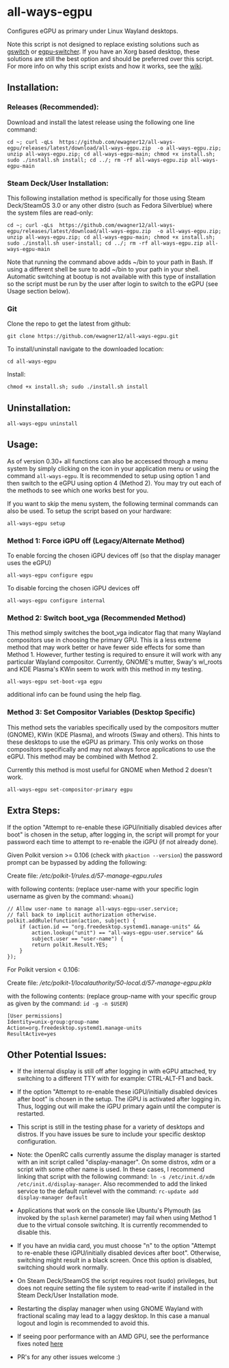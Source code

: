 # all-ways-egpu
Configures eGPU as primary under Linux Wayland desktops.

Note this script is not designed to replace existing solutions such as [gswitch](https://github.com/karli-sjoberg/gswitch) or [egpu-switcher](https://github.com/hertg/egpu-switcher). If you have an Xorg based desktop, these solutions are still the best option and should be preferred over this script.
For more info on why this script exists and how it works, see the [wiki](https://github.com/ewagner12/all-ways-egpu/wiki).

## Installation:
### Releases (Recommended):
Download and install the latest release using the following one line command:

```
cd ~; curl -qLs  https://github.com/ewagner12/all-ways-egpu/releases/latest/download/all-ways-egpu.zip  -o all-ways-egpu.zip; unzip all-ways-egpu.zip; cd all-ways-egpu-main; chmod +x install.sh; sudo ./install.sh install; cd ../; rm -rf all-ways-egpu.zip all-ways-egpu-main
```

### Steam Deck/User Installation:
This following installation method is specifically for those using Steam Deck/SteamOS 3.0 or any other distro (such as Fedora Silverblue) where the system files are read-only:

```
cd ~; curl -qLs  https://github.com/ewagner12/all-ways-egpu/releases/latest/download/all-ways-egpu.zip  -o all-ways-egpu.zip; unzip all-ways-egpu.zip; cd all-ways-egpu-main; chmod +x install.sh; sudo ./install.sh user-install; cd ../; rm -rf all-ways-egpu.zip all-ways-egpu-main
```
Note that running the command above adds ~/bin to your path in Bash. If using a different shell be sure to add ~/bin to your path in your shell. Automatic switching at bootup is not available with this type of installation so the script must be run by the user after login to switch to the eGPU (see Usage section below).

### Git
Clone the repo to get the latest from github:
```
git clone https://github.com/ewagner12/all-ways-egpu.git
```

To install/uninstall navigate to the downloaded location:
```
cd all-ways-egpu
```

Install:
```
chmod +x install.sh; sudo ./install.sh install
```

## Uninstallation:
```
all-ways-egpu uninstall
```

## Usage:

As of version 0.30+ all functions can also be accessed through a menu system by simply clicking on the icon in your application menu or using the command `all-ways-egpu`. It is recommended to setup using option 1 and then switch to the eGPU using option 4 (Method 2). You may try out each of the methods to see which one works best for you.

If you want to skip the menu system, the following terminal commands can also be used. To setup the script based on your hardware:
```
all-ways-egpu setup
```

### Method 1: Force iGPU off (Legacy/Alternate Method)
To enable forcing the chosen iGPU devices off (so that the display manager uses the eGPU)
```
all-ways-egpu configure egpu
```

To disable forcing the chosen iGPU devices off
```
all-ways-egpu configure internal
```

### Method 2: Switch boot_vga (Recommended Method)
This method simply switches the boot\_vga indicator flag that many Wayland compositors use in choosing the primary GPU. This is a less extreme method that may work better or have fewer side effects for some than Method 1. However, further testing is required to ensure it will work with any particular Wayland compositor. Currently, GNOME's mutter, Sway's wl\_roots and KDE Plasma's KWin seem to work with this method in my testing.
```
all-ways-egpu set-boot-vga egpu
```

additional info can be found using the help flag.

### Method 3: Set Compositor Variables (Desktop Specific)
This method sets the variables specifically used by the compositors mutter (GNOME), KWin (KDE Plasma), and wlroots (Sway and others). This hints to these desktops to use the eGPU as primary. This only works on those compositors specifically and may not always force applications to use the eGPU. This method may be combined with Method 2.

Currently this method is most useful for GNOME when Method 2 doesn't work.
```
all-ways-egpu set-compositor-primary egpu
```

## Extra Steps:

If the option "Attempt to re-enable these iGPU/initially disabled devices after boot" is chosen in the setup, after logging in, the script will prompt for your password each time to attempt to re-enable the iGPU (if not already done).

Given Polkit version >= 0.106 (check with `pkaction --version`) the password prompt can be bypassed by adding the following:

Create file: */etc/polkit-1/rules.d/57-manage-egpu.rules*

with following contents: (replace user-name with your specific login username as given by the command: `whoami`)
```
// Allow user-name to manage all-ways-egpu-user.service;
// fall back to implicit authorization otherwise.
polkit.addRule(function(action, subject) {
    if (action.id == "org.freedesktop.systemd1.manage-units" &&
        action.lookup("unit") == "all-ways-egpu-user.service" &&
        subject.user == "user-name") {
        return polkit.Result.YES;
    }
});
```

For Polkit version < 0.106:

Create file: */etc/polkit-1/localauthority/50-local.d/57-manage-egpu.pkla*

with the following contents: (replace group-name with your specific group as given by the command: `id -g -n $USER`)
```
[User permissions]
Identity=unix-group:group-name
Action=org.freedesktop.systemd1.manage-units
ResultActive=yes
```


## Other Potential Issues:

- If the internal display is still off after logging in with eGPU attached, try switching to a different TTY with for example: CTRL-ALT-F1 and back.

- If the option "Attempt to re-enable these iGPU/initially disabled devices after boot" is chosen in the setup. The iGPU is activated after logging in. Thus, logging out will make the iGPU primary again until the computer is restarted.

- This script is still in the testing phase for a variety of desktops and distros. If you have issues be sure to include your specific desktop configuration.

- Note: the OpenRC calls currently assume the display manager is started with an init script called "display-manager". On some distros, xdm or a script with some other name is used. In these cases, I recommend linking that script with the following command: `ln -s /etc/init.d/xdm /etc/init.d/display-manager`. Also recommended to add the linked service to the default runlevel with the command: `rc-update add display-manager default`

- Applications that work on the console like Ubuntu's Plymouth (as invoked by the `splash` kernel parameter) may fail when using Method 1 due to the virtual console switching. It is currently recommended to disable this.

- If you have an nvidia card, you must choose "n" to the option "Attempt to re-enable these iGPU/initially disabled devices after boot". Otherwise, switching might result in a black screen. Once this option is disabled, switching should work normally.

- On Steam Deck/SteamOS the script requires root (sudo) privileges, but does not require setting the file system to read-write if installed in the Steam Deck/User Installation mode.

- Restarting the display manager when using GNOME Wayland with fractional scaling may lead to a laggy desktop. In this case a manual logout and login is recommended to avoid this.

- If seeing poor performance with an AMD GPU, see the performance fixes noted [here](https://github.com/ewagner12/all-ways-egpu/wiki/AMD-Performance-Fixes)

- PR's for any other issues welcome :)
